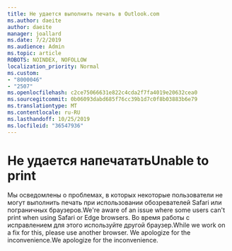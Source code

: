 ```yaml
---
title: Не удается выполнить печать в Outlook.com
ms.author: daeite
author: daeite
manager: joallard
ms.date: 7/2/2019
ms.audience: Admin
ms.topic: article
ROBOTS: NOINDEX, NOFOLLOW
localization_priority: Normal
ms.custom:
- "8000046"
- "2507"
ms.openlocfilehash: c2ce75066631e822c4cda2f7fa4019e20632cea0
ms.sourcegitcommit: 0b06093dabd685f76cc39b1d7c0f8b03883b6e79
ms.translationtype: MT
ms.contentlocale: ru-RU
ms.lasthandoff: 10/25/2019
ms.locfileid: "36547936"
---
```

# <a name="unable-to-print"></a><span data-ttu-id="42bf3-102">Не удается напечатать</span><span class="sxs-lookup"><span data-stu-id="42bf3-102">Unable to print</span></span>

<span data-ttu-id="42bf3-103">Мы осведомлены о проблемах, в которых некоторые пользователи не могут выполнить печать при использовании обозревателей Safari или пограничных браузеров.</span><span class="sxs-lookup"><span data-stu-id="42bf3-103">We're aware of an issue where some users can't print when using Safari or Edge browsers.</span></span> <span data-ttu-id="42bf3-104">Во время работы с исправлением для этого используйте другой браузер.</span><span class="sxs-lookup"><span data-stu-id="42bf3-104">While we work on a fix for this, please use another browser.</span></span> <span data-ttu-id="42bf3-105">We apologize for the inconvenience.</span><span class="sxs-lookup"><span data-stu-id="42bf3-105">We apologize for the inconvenience.</span></span>